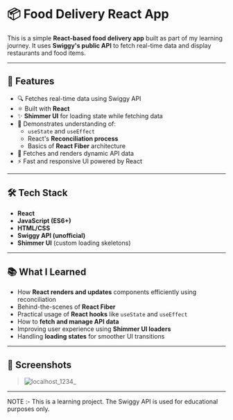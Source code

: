 # 📦 Food Delivery React App

This is a simple **React-based food delivery app** built as part of my learning journey. It uses **Swiggy's public API** to fetch real-time data and display restaurants and food items.

---

## 🚀 Features

- 🔍 Fetches real-time data using Swiggy API
- ⚛️ Built with **React**
- ✨ **Shimmer UI** for loading state while fetching data
- 🧠 Demonstrates understanding of:
  - `useState` and `useEffect`
  - React's **Reconciliation process**
  - Basics of **React Fiber** architecture
- 📡 Fetches and renders dynamic API data
- ⚡ Fast and responsive UI powered by React

---

## 🛠️ Tech Stack

- **React**
- **JavaScript (ES6+)**
- **HTML/CSS**
- **Swiggy API (unofficial)**
- **Shimmer UI** (custom loading skeletons)

---

## 📚 What I Learned

- How **React renders and updates** components efficiently using reconciliation
- Behind-the-scenes of **React Fiber**
- Practical usage of **React hooks** like `useState` and `useEffect`
- How to **fetch and manage API data**
- Improving user experience using **Shimmer UI loaders**
- Handling **loading states** for smoother UI transitions

---

## 📸 Screenshots

> ![localhost_1234_](https://github.com/user-attachments/assets/7ba296ad-fc8a-41b7-8d89-a6363b82147c)


---

NOTE :- This is a learning project. The Swiggy API is used for educational purposes only.
